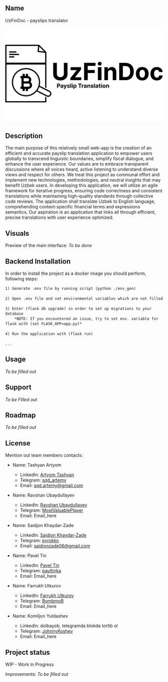 ## Name
UzFinDoc - payslips translator

![logo.png](backend/media/logo.png)


## Description
The main purpose of this relatively small web-app is the creation of an efficient and accurate payslip translation application to empower users
 globally to transcend linguistic boundaries, simplify fiscal dialogue, and enhance the user experience. Our values
 are to embrace transparent discussions where all voices heard, active listening to understand diverse views and
 respect for others. We treat this project as communal effort and implement new technologies, methodologies, and
 neutral insights that may benefit Uzbek users. In developing this application, we will utilize an agile framework
 for iterative progress, ensuring code correctness and consistent translations while maintaining high-quality standards 
 through collective code reviews. The application shall translate Uzbek to English language, comprehending
 context-specific financial terms and expressions semantics. Our aspiration is an application that links all through
 efficient, precise translations with user experience optimized.

## Visuals
Preview of the main interface:
 *To be done*

## Backend Installation

In order to install the project as a docker image you should perform, following steps:
    
    1) Generate .env file by running script (python ./env_gen)

    2) Open .env file and set environmental variables which are not filled

    3) Enter (flask db upgrade) in order to set up migrations to your database
        *NOTE: If you encountered an issue, try to set env. variable for flask with (set FLASK_APP=app.py)*

    4) Run the application with (flask run)

    ...

## Usage
 *To be filled out*


## Support
  *To be Filled out*

## Roadmap
  *To be filled out*

## License
Mention out team members contacts:

- Name: Tashyan Artyom
  - LinkedIn: [Artyom Tashyan](https://www.linkedin.com/in/artyom-tashyan-aa4782230)
  - Telegram: [sqd_artemy](https://t.me/sqd_artemy)
  - Email: sqd.artemy@gmail.com

- Name: Ravshan Ubaydullayev
  - LinkedIn: [Ravshan Ubaydullayev](LinkedIn_URL_here)
  - Telegram: [MostValuablePlayer](https://t.me/MostValuablePlayer)
  - Email: Email_here

- Name: Saidjon Khaydar-Zade
  - LinkedIn: [Saidjon Khaydar-Zade](LinkedIn_URL_here)
  - Telegram: [pyrokko](https://t.me/pyrokko)
  - Email: saidjonzade06@gmail.com

- Name: Pavel Tin
  - LinkedIn: [Pavel Tin](LinkedIn_URL_here)
  - Telegram: [paultinka](https://t.me/paultinka)
  - Email: Email_here

- Name: Farrukh Utkurov
  - LinkedIn: [Farrukh Utkurov](LinkedIn_URL_here)
  - Telegram: [BombmoB](https://t.me/BombmoB)
  - Email: Email_here

- Name: Komiljon Yuldashev
  - LinkedIn: dolbayob, telegramda blokda tortib ol
  - Telegram: [JohnnyKoshev](https://t.me/JohnnyKoshev)
  - Email: Email_here
## Project status
WIP - Work In Progress

Improvements:
*To be filled out*
